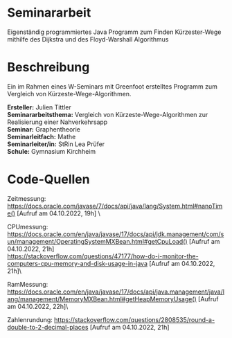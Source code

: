 # Seminararbeit
Eigenständig programmiertes Java Programm zum Finden Kürzester-Wege mithilfe des Dijkstra und des Floyd-Warshall Algorithmus

# Beschreibung
Ein im Rahmen eines W-Seminars mit Greenfoot erstelltes Programm zum Vergleich von Kürzeste-Wege-Algorithmen.

**Ersteller:** Julien Tittler \
**Seminararbeitsthema:** Vergleich von Kürzeste-Wege-Algorithmen zur Realisierung einer Nahverkehrsapp \
**Seminar:** Graphentheorie \
**Seminarleitfach:** Mathe \
**Seminarleiter/in:** StRin Lea Prüfer \
**Schule:** Gymnasium Kirchheim 

# Code-Quellen
Zeitmessung:		https://docs.oracle.com/javase/7/docs/api/java/lang/System.html#nanoTime() [Aufruf am 04.10.2022, 19h] \
        
CPUmessung: 		https://docs.oracle.com/en/java/javase/17/docs/api/jdk.management/com/sun/management/OperatingSystemMXBean.html#getCpuLoad() [Aufruf am 04.10.2022, 21h] \
                    https://stackoverflow.com/questions/47177/how-do-i-monitor-the-computers-cpu-memory-and-disk-usage-in-java [Aufruf am 04.10.2022, 21h]\
        
RamMessung: 		https://docs.oracle.com/en/java/javase/17/docs/api/java.management/java/lang/management/MemoryMXBean.html#getHeapMemoryUsage() [Aufruf am 04.10.2022, 22h]\
        
Zahlenrundung:		https://stackoverflow.com/questions/2808535/round-a-double-to-2-decimal-places [Aufruf am 04.10.2022, 21h]
